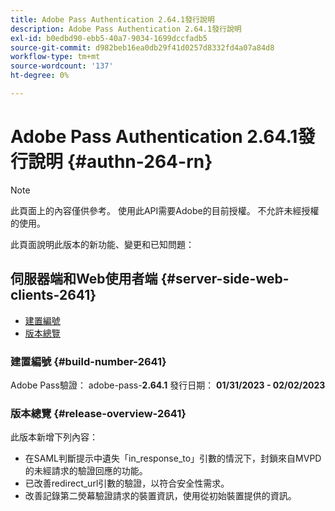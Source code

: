 ```yaml
---
title: Adobe Pass Authentication 2.64.1發行說明
description: Adobe Pass Authentication 2.64.1發行說明
exl-id: b0edbd90-ebb5-40a7-9034-1699dccfadb5
source-git-commit: d982beb16ea0db29f41d0257d8332fd4a07a84d8
workflow-type: tm+mt
source-wordcount: '137'
ht-degree: 0%

---
```


# Adobe Pass Authentication 2.64.1發行說明 {#authn-264-rn}

>[!NOTE]
>
>此頁面上的內容僅供參考。 使用此API需要Adobe的目前授權。 不允許未經授權的使用。

此頁面說明此版本的新功能、變更和已知問題：

## 伺服器端和Web使用者端 {#server-side-web-clients-2641}

* [建置編號](#build-number-2641)
* [版本總覽](#release-overview-2641)

### 建置編號 {#build-number-2641}

Adobe Pass驗證： adobe-pass-**2.64.1**
發行日期： **01/31/2023 - 02/02/2023**

### 版本總覽 {#release-overview-2641}

此版本新增下列內容：

* 在SAML判斷提示中遺失「in_response_to」引數的情況下，封鎖來自MVPD的未經請求的驗證回應的功能。
* 已改善redirect_url引數的驗證，以符合安全性需求。
* 改善記錄第二熒幕驗證請求的裝置資訊，使用從初始裝置提供的資訊。

